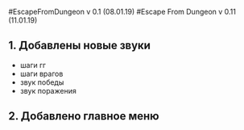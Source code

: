 #EscapeFromDungeon v 0.1 (08.01.19)
#Escape From Dungeon v 0.11 (11.01.19)
## 1. Добавлены новые звуки
* шаги гг
* шаги врагов
* звук победы
* звук поражения
## 2. Добавлено главное меню
